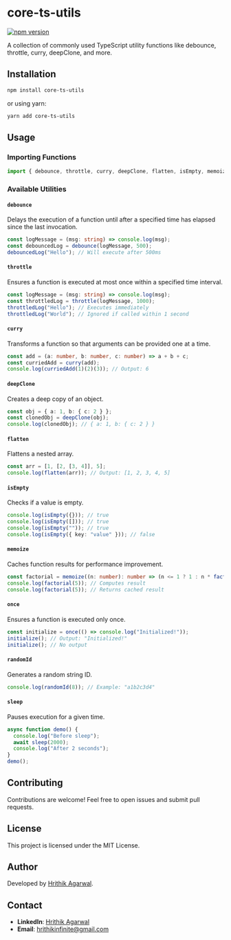 # core-ts-utils

[![npm version](https://img.shields.io/npm/v/core-ts-utils.svg)](https://www.npmjs.com/package/core-ts-utils)

A collection of commonly used TypeScript utility functions like debounce, throttle, curry, deepClone, and more.

## Installation

```sh
npm install core-ts-utils
```

or using yarn:

```sh
yarn add core-ts-utils
```

## Usage

### Importing Functions

```ts
import { debounce, throttle, curry, deepClone, flatten, isEmpty, memoize, once, randomId, sleep } from "core-ts-utils";
```

### Available Utilities

#### `debounce`

Delays the execution of a function until after a specified time has elapsed since the last invocation.

```ts
const logMessage = (msg: string) => console.log(msg);
const debouncedLog = debounce(logMessage, 500);
debouncedLog("Hello"); // Will execute after 500ms
```

#### `throttle`

Ensures a function is executed at most once within a specified time interval.

```ts
const logMessage = (msg: string) => console.log(msg);
const throttledLog = throttle(logMessage, 1000);
throttledLog("Hello"); // Executes immediately
throttledLog("World"); // Ignored if called within 1 second
```

#### `curry`

Transforms a function so that arguments can be provided one at a time.

```ts
const add = (a: number, b: number, c: number) => a + b + c;
const curriedAdd = curry(add);
console.log(curriedAdd(1)(2)(3)); // Output: 6
```

#### `deepClone`

Creates a deep copy of an object.

```ts
const obj = { a: 1, b: { c: 2 } };
const clonedObj = deepClone(obj);
console.log(clonedObj); // { a: 1, b: { c: 2 } }
```

#### `flatten`

Flattens a nested array.

```ts
const arr = [1, [2, [3, 4]], 5];
console.log(flatten(arr)); // Output: [1, 2, 3, 4, 5]
```

#### `isEmpty`

Checks if a value is empty.

```ts
console.log(isEmpty({})); // true
console.log(isEmpty([])); // true
console.log(isEmpty("")); // true
console.log(isEmpty({ key: "value" })); // false
```

#### `memoize`

Caches function results for performance improvement.

```ts
const factorial = memoize((n: number): number => (n <= 1 ? 1 : n * factorial(n - 1)));
console.log(factorial(5)); // Computes result
console.log(factorial(5)); // Returns cached result
```

#### `once`

Ensures a function is executed only once.

```ts
const initialize = once(() => console.log("Initialized!"));
initialize(); // Output: "Initialized!"
initialize(); // No output
```

#### `randomId`

Generates a random string ID.

```ts
console.log(randomId(8)); // Example: "a1b2c3d4"
```

#### `sleep`

Pauses execution for a given time.

```ts
async function demo() {
  console.log("Before sleep");
  await sleep(2000);
  console.log("After 2 seconds");
}
demo();
```

## Contributing

Contributions are welcome! Feel free to open issues and submit pull requests.

## License

This project is licensed under the MIT License.

## Author

Developed by [Hrithik Agarwal](https://github.com/hrithik-infinite).

## Contact

- **LinkedIn**: [Hrithik Agarwal](https://www.linkedin.com/in/hrithik-infinite/)
- **Email**: [hrithikinfinite@gmail.com](mailto:hrithikinfinite@gmail.com)
